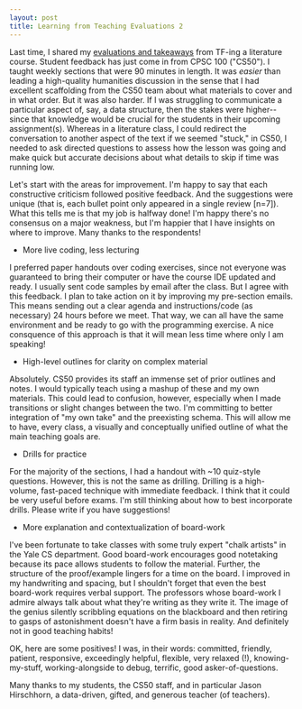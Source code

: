 ```yaml
---
layout: post
title: Learning from Teaching Evaluations 2
---
```


Last time, I shared my [evaluations and takeaways](/2015/03/13/teaching-evaluations.html) from TF-ing a literature course. Student feedback has just come in from CPSC 100 ("CS50"). I taught weekly sections that were 90 minutes in length. It was *easier* than leading a high-quality humanities discussion in the sense that I had excellent scaffolding from the CS50 team about what materials to cover and in what order. But it was also harder. If I was struggling to communicate a particular aspect of, say, a data structure, then the stakes were higher--since that knowledge would be crucial for the students in their upcoming assignment(s). Whereas in a literature class, I could redirect the conversation to another aspect of the text if we seemed "stuck," in CS50, I needed to ask directed questions to assess how the lesson was going and make quick but accurate decisions about what details to skip if time was running low.

Let's start with the areas for improvement. I'm happy to say that each constructive criticism followed positive feedback. And the suggestions were unique (that is, each bullet point only appeared in a single review [n=7]). What this tells me is that my job is halfway done! I'm happy there's no consensus on a major weakness, but I'm happier that I have insights on where to improve. Many thanks to the respondents!

- More live coding, less lecturing

I preferred paper handouts over coding exercises, since not everyone was guaranteed to bring their computer or have the course IDE updated and ready. I usually sent code samples by email after the class. But I agree with this feedback. I plan to take action on it by improving my pre-section emails. This means sending out a clear agenda and instructions/code (as necessary) 24 hours before we meet. That way, we can all have the same environment and be ready to go with the programming exercise. A nice consquence of this approach is that it will mean less time where only I am speaking!

- High-level outlines for clarity on complex material

Absolutely. CS50 provides its staff an immense set of prior outlines and notes. I would typically teach using a mashup of these and my own materials. This could lead to confusion, however, especially when I made transitions or slight changes between the two. I'm committing to better integration of "my own take" and the preexisting schema. This will allow me to have, every class, a visually and conceptually unified outline of what the main teaching goals are.

- Drills for practice

For the majority of the sections, I had a handout with ~10 quiz-style questions. However, this is not the same as drilling. Drilling is a high-volume, fast-paced technique with immediate feedback. I think that it could be very useful before exams. I'm still thinking about how to best incorporate drills. Please write if you have suggestions! 

- More explanation and contextualization of board-work

I've been fortunate to take classes with some truly expert "chalk artists" in the Yale CS department. Good board-work encourages good notetaking because its pace allows students to follow the material. Further, the structure of the proof/example lingers for a time on the board. I improved in my handwriting and spacing, but I shouldn't forget that even the best board-work requires verbal support. The professors whose board-work I admire always talk about what they're writing as they write it. The image of the genius silently scribbling equations on the blackboard and then retiring to gasps of astonishment doesn't have a firm basis in reality. And definitely not in good teaching habits!

OK, here are some positives! I was, in their words: committed, friendly, patient, responsive, exceedingly helpful, flexible, very relaxed (!), knowing-my-stuff, working-alongside to debug, terrific, good asker-of-questions.

Many thanks to my students, the CS50 staff, and in particular Jason Hirschhorn, a data-driven, gifted, and generous teacher (of teachers).

